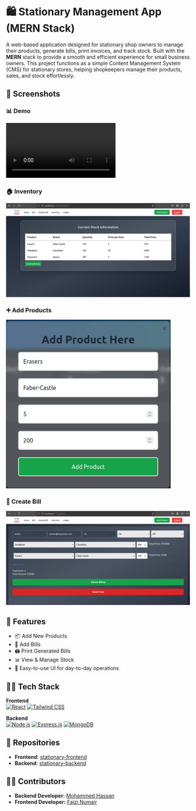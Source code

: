 # 🛍️ Stationary Management App (MERN Stack)

A web-based application designed for stationary shop owners to manage their products, generate bills, print invoices, and track stock. Built with the **MERN** stack to provide a smooth and efficient experience for small business owners.
 This project functions as a simple Content Management System (CMS) for stationary stores, helping shopkeepers manage their products, sales, and stock effortlessly.


## 📸 Screenshots

### 📊 Demo
![Demo](./public/Screenshots/nobel.webm)

### 🏠 Inventory
![Inventory](./public/Screenshots/inventory.png)

### ➕ Add Products
![Add Product](./public/Screenshots/addProd.png)

### 🧾 Create Bill
![Create Bill](./public/Screenshots/billing.png)


## 🚀 Features

- 📦 Add New Products
- 🧾 Add Bills
- 🖨️ Print Generated Bills
- 📊 View & Manage Stock
- 📝 Easy-to-use UI for day-to-day operations


## 🧑‍💻 Tech Stack

**Frontend**  
[![React](https://img.shields.io/badge/React-20232A?style=for-the-badge&logo=react&logoColor=61DAFB)](https://reactjs.org/)
[![Tailwind CSS](https://img.shields.io/badge/TailwindCSS-06B6D4?style=for-the-badge&logo=tailwindcss&logoColor=white)](https://tailwindcss.com/)

**Backend**  
[![Node.js](https://img.shields.io/badge/Node.js-339933?style=for-the-badge&logo=nodedotjs&logoColor=white)](https://nodejs.org/)
[![Express.js](https://img.shields.io/badge/Express.js-404D59?style=for-the-badge)](https://expressjs.com/)
[![MongoDB](https://img.shields.io/badge/MongoDB-4EA94B?style=for-the-badge&logo=mongodb&logoColor=white)](https://mongodb.com/)


## 📂 Repositories

- **Frontend**: [stationary-frontend](https://github.com/NumairFaizi/stationery)
- **Backend**: [stationary-backend](https://github.com/NumairFaizi/stat-backend)


## 👨‍💻 Contributors
- **Backend Developer:** [Mohammed Hassan](https://www.linkedin.com/in/mohammed-hassan-343b00215)
- **Frontend Developer:** [Faizi Numair](https://www.linkedin.com/in/faizi-numair-mohammed-hesham-shahid-akhtar-42668b1b9)
